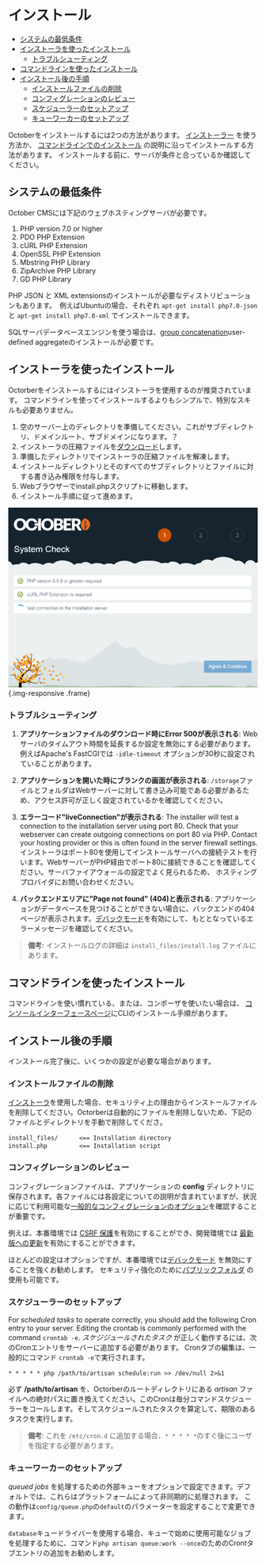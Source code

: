 # インストール

- [システムの最低条件](#system-requirements)
- [インストーラを使ったインストール](#wizard-installation)
    - [トラブルシューティング](#troubleshoot-installation)
- [コマンドラインを使ったインストール](#command-line-installation)
- [インストール後の手順](#post-install-steps)
    - [インストールファイルの削除](#delete-install-files)
    - [コンフィグレーションのレビュー](#config-review)
    - [スケジューラーのセットアップ](#crontab-setup)
    - [キューワーカーのセットアップ](#queue-setup)

Octoberをインストールするには2つの方法があります。 [インストーラー](#wizard-installation) を使う方法か、 [コマンドラインでのインストール](../console/commands#console-install) の説明に沿ってインストールする方法があります。 インストールする前に、サーバが条件と合っているか確認してください。

<a name="system-requirements"></a>
## システムの最低条件

October CMSには下記のウェブホスティングサーバが必要です。

1. PHP version 7.0 or higher
1. PDO PHP Extension
1. cURL PHP Extension
1. OpenSSL PHP Extension
1. Mbstring PHP Library
1. ZipArchive PHP Library
1. GD PHP Library

PHP JSON と XML extensionsのインストールが必要なディストリビューションもあります。　例えばUbuntuの場合、それぞれ `apt-get install php7.0-json` と `apt-get install php7.0-xml` でインストールできます。

SQLサーバデータベースエンジンを使う場合は、[group concatenation](https://groupconcat.codeplex.com/)user-defined aggregateのインストールが必要です。

<a name="wizard-installation"></a>
## インストーラを使ったインストール

Octorberをインストールするにはインストーラを使用するのが推奨されています。 コマンドラインを使ってインストールするよりもシンプルで、特別なスキルも必要ありません。

1. 空のサーバー上のディレクトリを準備してください。これがサブディレクトリ、ドメインルート、サブドメインになります。？
1. インストーラの圧縮ファイルを[ダウンロード](http://octobercms.com/download)します。
1. 準備したディレクトリでインストーラの圧縮ファイルを解凍します。
1. インストールディレクトリとそのすべてのサブディレクトリとファイルに対する書き込み権限を付与します。
1. Webブラウザーでinstall.phpスクリプトに移動します。
1. インストール手順に従って進めます。

![image](https://github.com/octobercms/docs/blob/master/images/wizard-installer.png?raw=true) {.img-responsive .frame}

<a name="troubleshoot-installation"></a>
### トラブルシューティング

1. **アプリケーションファイルのダウンロード時にError 500が表示される**: Webサーバのタイムアウト時間を延長するか設定を無効にする必要があります。例えばApache's FastCGIでは `-idle-timeout` オプションが30秒に設定されていることがあります。

1. **アプリケーションを開いた時にブランクの画面が表示される**: `/storage`ファイルとフォルダはWebサーバーに対して書き込み可能である必要があるため、アクセス許可が正しく設定されているかを確認してください。

1. **エラーコード"liveConnection"が表示される**: The installer will test a connection to the installation server using port 80. Check that your webserver can create outgoing connections on port 80 via PHP. Contact your hosting provider or this is often found in the server firewall settings.インストーラはポート80を使用してインストールサーバへの接続テストを行います。WebサーバーがPHP経由でポート80に接続できることを確認してください。サーバファイアウォールの設定でよく見られるため、 ホスティングプロバイダにお問い合わせください。

1. **バックエンドエリアに"Page not found" (404)と表示される**: アプリケーションがデータベースを見つけることができない場合に、バックエンドの404ページが表示されます。[デバックモード](../setup/configuration#debug-mode)を有効にして、もととなっているエラーメッセージを確認してください。

> **備考:** インストールログの詳細は `install_files/install.log` ファイルにあります。

<a name="command-line-installation"></a>
## コマンドラインを使ったインストール

コマンドラインを使い慣れている、または、コンポーザを使いたい場合は、 [コンソールインターフェースページ](../console/commands#console-install)にCLIのインストール手順があります。

<a name="post-install-steps"></a>
## インストール後の手順

インストール完了後に、いくつかの設定が必要な場合があります。

<a name="delete-install-files"></a>
### インストールファイルの削除

[インストーラ](#wizard-installation)を使用した場合、セキュリティ上の理由からインストールファイルを削除してください。Octorberは自動的にファイルを削除しないため、下記のファイルとディレクトリを手動で削除してくださ。

    install_files/      <== Installation directory
    install.php         <== Installation script

<a name="config-review"></a>
### コンフィグレーションのレビュー

コンフィグレーションファイルは、アプリケーションの **config** ディレクトリに保存されます。各ファイルには各設定についての説明が含まれていますが、状況に応じて利用可能な[一般的なコンフィグレーションのオプション](../setup/configuration)を確認することが重要です。

例えば、本番環境では [CSRF 保護](../setup/configuration#csrf-protection)を有効にすることができ、開発環境では [最新版への更新](../setup/configuration#edge-updates)を有効にすることができます。

ほとんどの設定はオプションですが、本番環境では[デバックモード](../setup/configuration#debug-mode) を無効にすることを強くお勧めします。 セキュリティ強化のために[パブリックフォルダ](../setup/configuration#public-folder) の使用も可能です。

<a name="crontab-setup"></a>
### スケジューラーのセットアップ

For *scheduled tasks* to operate correctly, you should add the following Cron entry to your server. Editing the crontab is commonly performed with the command `crontab -e`.
*スケジジュールされたタスク* が正しく動作するには、次のCronエントリをサーバーに追加する必要があります。 Cronタブの編集は、一般的にコマンド `crontab -e`で実行されます。

    * * * * * php /path/to/artisan schedule:run >> /dev/null 2>&1

必ず **/path/to/artisan** を、Octorberのルートディレクトリにある *artisan* ファイルへの絶対パスに置き換えてください。このCronは毎分コマンドスケジューラーをコールします。そしてスケジュールされたタスクを算定して、期限のあるタスクを実行します。

> **備考**: これを `/etc/cron.d` に追加する場合、`* * * * *`のすぐ後にユーザを指定する必要があります。

<a name="queue-setup"></a>
### キューワーカーのセットアップ

*queued jobs* を処理するための外部キューをオプションで設定できます。デフォルトでは、これらはプラットフォームによって非同期的に処理されます。 この動作は`config/queue.php`の`default`のパラメーターを設定することで変更できます。

`database`キュードライバーを使用する場合、キューで始めに使用可能なジョブを処理するために、コマンド`php artisan queue:work --once`のためのCrontタブエントリの追加をお勧めします。
